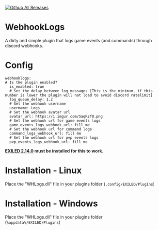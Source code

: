 [![Github All Releases](https://img.shields.io/github/downloads/xRoier/WHLogs/total?color=blueviolet&style=for-the-badge)]()
# WebhookLogs
A dirty and simple plugin that logs game events (and commands) through discord webhooks.

# Config
```
webhooklogs:
# Is the plugin enabled?
  is_enabled: true
  # Set the delay between log messages [This is the minimum, if this number is lower the plugin will not load to avoid discord ratelimit]
  log_queue_delay: 1.2
  # Set the webhook username
  username: Logs
  # Set the webhook avatar url
  avatar_url: https://i.imgur.com/SaqRzfU.png
  # Set the webhook url for game events logs
  game_events_logs_webhook_url: fill me
  # Set the webhook url for command logs
  command_logs_webhook_url: fill me
  # Set the webhook url for pvp events logs
  pvp_events_logs_webhook_url: fill me
```

**[EXILED 2.14.0](https://github.com/Exiled-Team/EXILED/releases/tag/2.14.0) must be installed for this to work.**

# Installation - Linux

Place the "WHLogs.dll" file in your plugins folder (``.config/EXILED/Plugins``)

# Installation - Windows

Place the "WHLogs.dll" file in your plugins folder (``%appdata%/EXILED/Plugins``)

